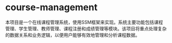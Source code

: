 # course-management
本项目是一个在线课程管理系统，使用SSM框架来实现。系统主要功能包括课程管理、学生管理、教师管理、课程注册和成绩管理等模块。该项目将重点处理复杂的数据关系和业务逻辑，以便用户能够有效地管理和分析课程数据。
